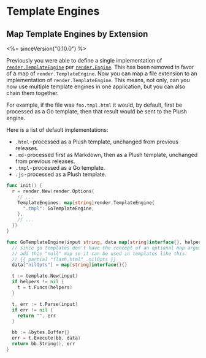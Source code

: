 # Template Engines

## Map Template Engines by Extension
<%= sinceVersion("0.10.0") %>

Previously you were able to define a single implementation of [`render.TemplateEngine`](https://godoc.org/github.com/gobuffalo/buffalo/render#TemplateEngine) per [`render.Engine`](https://godoc.org/github.com/gobuffalo/buffalo/render#Engine). This has been removed in favor of a map of `render.TemplateEngine`. Now you can map a file extension to an implementation of `render.TemplateEngine`. This means, not only, can you now use multiple template engines in one application, but you can also chain them together.

For example, if the file was `foo.tmpl.html` it would, by default, first be processed as a Go template, then that result would be sent to the Plush engine.

Here is a list of default implementations:

* `.html` - processed as a Plush template, unchanged from previous releases.
* `.md` - processed first as Markdown, then as a Plush template, unchanged from previous releases.
* `.tmpl` - processed as a Go template.
* `.js` - processed as a Plush template.

```go
func init() {
  r = render.New(render.Options{
    // ...
    TemplateEngines: map[string]render.TemplateEngine{
      ".tmpl": GoTemplateEngine,
    },
    // ...
  })
}

func GoTemplateEngine(input string, data map[string]interface{}, helpers map[string]interface{}) (string, error) {
  // since go templates don't have the concept of an optional map argument like Plush does
  // add this "null" map so it can be used in templates like this:
  // {{ partial "flash.html" .nilOpts }}
  data["nilOpts"] = map[string]interface{}{}

  t := template.New(input)
  if helpers != nil {
    t = t.Funcs(helpers)
  }

  t, err := t.Parse(input)
  if err != nil {
    return "", err
  }

  bb := &bytes.Buffer{}
  err = t.Execute(bb, data)
  return bb.String(), err
}
```
